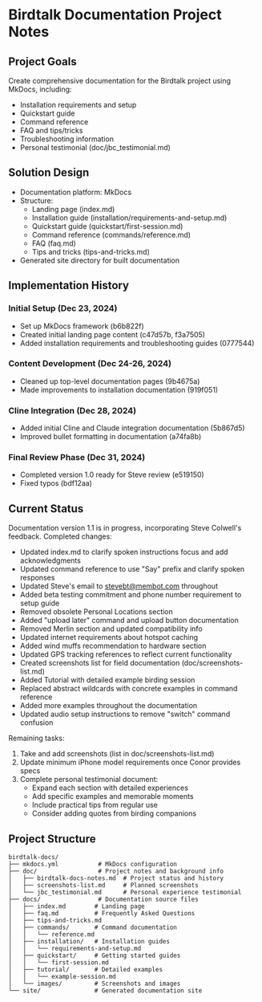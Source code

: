 # Birdtalk Documentation Project Notes

## Project Goals
Create comprehensive documentation for the Birdtalk project using MkDocs, including:
- Installation requirements and setup
- Quickstart guide
- Command reference
- FAQ and tips/tricks
- Troubleshooting information
- Personal testimonial (doc/jbc_testimonial.md)

## Solution Design
- Documentation platform: MkDocs
- Structure:
  - Landing page (index.md)
  - Installation guide (installation/requirements-and-setup.md)
  - Quickstart guide (quickstart/first-session.md)
  - Command reference (commands/reference.md)
  - FAQ (faq.md)
  - Tips and tricks (tips-and-tricks.md)
- Generated site directory for built documentation

## Implementation History

### Initial Setup (Dec 23, 2024)
- Set up MkDocs framework (b6b822f)
- Created initial landing page content (c47d57b, f3a7505)
- Added installation requirements and troubleshooting guides (0777544)

### Content Development (Dec 24-26, 2024)
- Cleaned up top-level documentation pages (9b4675a)
- Made improvements to installation documentation (919f051)

### Cline Integration (Dec 28, 2024)
- Added initial Cline and Claude integration documentation (5b867d5)
- Improved bullet formatting in documentation (a74fa8b)

### Final Review Phase (Dec 31, 2024)
- Completed version 1.0 ready for Steve review (e519150)
- Fixed typos (bdf12aa)

## Current Status
Documentation version 1.1 is in progress, incorporating Steve Colwell's feedback. Completed changes:
- Updated index.md to clarify spoken instructions focus and add acknowledgments
- Updated command reference to use "Say" prefix and clarify spoken responses
- Updated Steve's email to stevebt@membot.com throughout
- Added beta testing commitment and phone number requirement to setup guide
- Removed obsolete Personal Locations section
- Added "upload later" command and upload button documentation
- Removed Merlin section and updated compatibility info
- Updated internet requirements about hotspot caching
- Added wind muffs recommendation to hardware section
- Updated GPS tracking references to reflect current functionality
- Created screenshots list for field documentation (doc/screenshots-list.md)
- Added Tutorial with detailed example birding session
- Replaced abstract wildcards with concrete examples in command reference
- Added more examples throughout the documentation
- Updated audio setup instructions to remove "switch" command confusion

Remaining tasks:
1. Take and add screenshots (list in doc/screenshots-list.md)
2. Update minimum iPhone model requirements once Conor provides specs
3. Complete personal testimonial document:
   - Expand each section with detailed experiences
   - Add specific examples and memorable moments
   - Include practical tips from regular use
   - Consider adding quotes from birding companions

## Project Structure
```
birdtalk-docs/
├── mkdocs.yml           # MkDocs configuration
├── doc/                 # Project notes and background info
│   ├── birdtalk-docs-notes.md  # Project status and history
│   ├── screenshots-list.md     # Planned screenshots
│   └── jbc_testimonial.md      # Personal experience testimonial
├── docs/                # Documentation source files
│   ├── index.md        # Landing page
│   ├── faq.md          # Frequently Asked Questions
│   ├── tips-and-tricks.md
│   ├── commands/       # Command documentation
│   │   └── reference.md
│   ├── installation/   # Installation guides
│   │   └── requirements-and-setup.md
│   ├── quickstart/     # Getting started guides
│   │   └── first-session.md
│   ├── tutorial/       # Detailed examples
│   │   └── example-session.md
│   └── images/         # Screenshots and images
└── site/               # Generated documentation site
